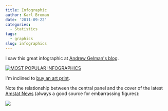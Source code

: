 ```yaml
---
title: Infographic
author: Karl Broman
date: '2011-09-22'
categories:
  - Statistics
tags:
  - graphics
slug: infographics
---
```


I saw this great infographic at [Andrew Gelman's blog](http://andrewgelman.com/2011/09/meta-infographic/).

[![MOST POPULAR INFOGRAPHICS](http://farm7.static.flickr.com/6190/6143338263_d2497c02fe.jpg)](http://www.flickr.com/photos/smoy/6143338263/)

I'm inclined to [buy an art print](http://society6.com/albyantoniazzi/MOST-POPULAR-INFOGRAPHICS-You-can-find-around-the-Web_Print?show=promoters#user_list).

<!-- more -->

Note the relationship between the central panel and the cover of the latest [Amstat News](http://magazine.amstat.org/) (always a good source for embarrassing figures):

![](http://kbroman.files.wordpress.com/2011/09/amstatnews.png)
